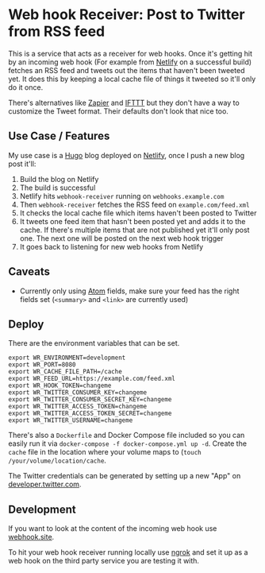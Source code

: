 # Web hook Receiver: Post to Twitter from RSS feed

This is a service that acts as a receiver for web hooks. Once it's getting hit by an incoming web hook (For example from [Netlify](https://www.netlify.com/docs/webhooks/) on a successful build) fetches an RSS feed and tweets out the items that haven't been tweeted yet. It does this by keeping a local cache file of things it tweeted so it'll only do it once.

There's alternatives like [Zapier](https://zapier.com/app-directory/rss/integrations/twitter) and [IFTTT](https://ifttt.com/twitter) but they don't have a way to customize the Tweet format. Their defaults don't look that nice too.

## Use Case / Features

My use case is a [Hugo](https://gohugo.io) blog deployed on [Netlify](https://www.netlify.com), once I push a new blog post it'll:

1) Build the blog on Netlify  
2) The build is successful  
3) Netlify hits `webhook-receiver` running on `webhooks.example.com`  
4) Then `webhook-receiver` fetches the RSS feed on `example.com/feed.xml`  
5) It checks the local cache file which items haven't been posted to Twitter  
6) It tweets one feed item that hasn't been posted yet and adds it to the cache. If there's multiple items that are not published yet it'll only post one. The next one will be posted on the next web hook trigger  
7) It goes back to listening for new web hooks from Netlify

## Caveats

- Currently only using [Atom](https://validator.w3.org/feed/docs/atom.html#requiredFeedElements) fields, make sure your feed has the right fields set (`<summary>` and `<link>` are currently used)

## Deploy

There are the environment variables that can be set. 

```
export WR_ENVIRONMENT=development
export WR_PORT=8080
export WR_CACHE_FILE_PATH=/cache
export WR_FEED_URL=https://example.com/feed.xml
export WR_HOOK_TOKEN=changeme
export WR_TWITTER_CONSUMER_KEY=changeme
export WR_TWITTER_CONSUMER_SECRET_KEY=changeme
export WR_TWITTER_ACCESS_TOKEN=changeme
export WR_TWITTER_ACCESS_TOKEN_SECRET=changeme
export WR_TWITTER_USERNAME=changeme
```


There's also a `Dockerfile` and Docker Compose file included so you can easily run it via `docker-compose -f docker-compose.yml up -d`. Create the `cache` file in the location where your volume maps to (`touch /your/volume/location/cache`.

The Twitter credentials can be generated by setting up a new "App" on [developer.twitter.com](https://developer.twitter.com/en/apps).



## Development

If you want to look at the content of the incoming web hook use [webhook.site](https://webhook.site).

To hit your web hook receiver running locally use [ngrok](https://dashboard.ngrok.com/get-started) and set it up as a web hook on the third party service you are testing it with.
